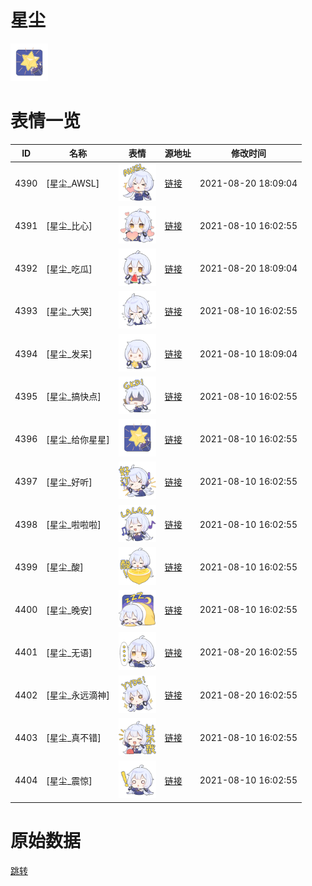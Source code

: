 # 星尘

<img src="./cover.png" height="60" alt="cover" />

# 表情一览

|ID|名称|表情|源地址|修改时间|
|----|----|----|----|----|
|4390|[星尘_AWSL]|<img src="./pic/004390_%5B星尘_AWSL%5D.png" height="60" alt="AWSL"/>|[链接](http://i0.hdslb.com/bfs/emote/bcd05e3365039078703ad2af89863f0772d259fa.png)|2021-08-20 18:09:04|
|4391|[星尘_比心]|<img src="./pic/004391_%5B星尘_比心%5D.png" height="60" alt="比心"/>|[链接](http://i0.hdslb.com/bfs/emote/fd8aa275d5d91cdf71410bc1a738415fd6e2ab86.png)|2021-08-10 16:02:55|
|4392|[星尘_吃瓜]|<img src="./pic/004392_%5B星尘_吃瓜%5D.png" height="60" alt="吃瓜"/>|[链接](http://i0.hdslb.com/bfs/emote/6ac42af0da61dcac58ec8e846366583cccfa7d52.png)|2021-08-20 18:09:04|
|4393|[星尘_大哭]|<img src="./pic/004393_%5B星尘_大哭%5D.png" height="60" alt="大哭"/>|[链接](http://i0.hdslb.com/bfs/emote/6afd0068f3cb80d08587a811241f63fbbcbd215d.png)|2021-08-10 16:02:55|
|4394|[星尘_发呆]|<img src="./pic/004394_%5B星尘_发呆%5D.png" height="60" alt="发呆"/>|[链接](http://i0.hdslb.com/bfs/emote/05283744ffe63a886e1cf2b7bd1d02ac7d4d955b.png)|2021-08-10 18:09:04|
|4395|[星尘_搞快点]|<img src="./pic/004395_%5B星尘_搞快点%5D.png" height="60" alt="搞快点"/>|[链接](http://i0.hdslb.com/bfs/emote/c2d8de65ba22a04cc874c67a9ca781f367b48428.png)|2021-08-10 16:02:55|
|4396|[星尘_给你星星]|<img src="./pic/004396_%5B星尘_给你星星%5D.png" height="60" alt="给你星星"/>|[链接](http://i0.hdslb.com/bfs/emote/787450963730488e94a893f43d7e13450eb21a71.png)|2021-08-10 16:02:55|
|4397|[星尘_好听]|<img src="./pic/004397_%5B星尘_好听%5D.png" height="60" alt="好听"/>|[链接](http://i0.hdslb.com/bfs/emote/44db85f9aa677fa0feea63369c188e7c5b9eb256.png)|2021-08-10 16:02:55|
|4398|[星尘_啦啦啦]|<img src="./pic/004398_%5B星尘_啦啦啦%5D.png" height="60" alt="啦啦啦"/>|[链接](http://i0.hdslb.com/bfs/emote/8e76c46e8549b999ff6e543ac0c11140c421aaf6.png)|2021-08-10 16:02:55|
|4399|[星尘_酸]|<img src="./pic/004399_%5B星尘_酸%5D.png" height="60" alt="酸"/>|[链接](http://i0.hdslb.com/bfs/emote/d7f0a0ee93f01f6c0ab39db4d8f7ffd6ce35d873.png)|2021-08-10 16:02:55|
|4400|[星尘_晚安]|<img src="./pic/004400_%5B星尘_晚安%5D.png" height="60" alt="晚安"/>|[链接](http://i0.hdslb.com/bfs/emote/0c388ac1bb0010c0860c987a85b51336066f9ed8.png)|2021-08-10 16:02:55|
|4401|[星尘_无语]|<img src="./pic/004401_%5B星尘_无语%5D.png" height="60" alt="无语"/>|[链接](http://i0.hdslb.com/bfs/emote/1337af7b041c3c061d3d725d27a6655795d7d9ee.png)|2021-08-20 16:02:55|
|4402|[星尘_永远滴神]|<img src="./pic/004402_%5B星尘_永远滴神%5D.png" height="60" alt="永远滴神"/>|[链接](http://i0.hdslb.com/bfs/emote/a6998aa4b2299f91e20b58a6d95903be7262c7da.png)|2021-08-20 16:02:55|
|4403|[星尘_真不错]|<img src="./pic/004403_%5B星尘_真不错%5D.png" height="60" alt="真不错"/>|[链接](http://i0.hdslb.com/bfs/emote/3118417b5c78458f4046c0a28043ed698727d61a.png)|2021-08-10 16:02:55|
|4404|[星尘_震惊]|<img src="./pic/004404_%5B星尘_震惊%5D.png" height="60" alt="震惊"/>|[链接](http://i0.hdslb.com/bfs/emote/de47c6633ade5010021c83950f89003a23875b16.png)|2021-08-10 16:02:55|

# 原始数据

[跳转](./raw.json)


